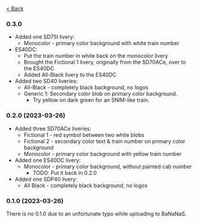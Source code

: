 [< Back](./README.md)

### 0.3.0
* Added one SD75I livery:
   * Monocolor - primary color background with white train number
* ES40DC:
   * Put the train number in white back on the monocolor livery
   * Brought the Fictional 1 livery, originally from the SD70ACe, over
     to the ES40DC
   * Added All-Black livery to the ES40DC
* Added two SD40 liveries:
   * All-Black - completely black background, no logos
   * Generic 1: Secondary color blob on primary color background.
      * Try yellow on dark green for an SNIM-like train.

### 0.2.0 (2023-03-26)
* Added three SD70ACe liveries:
   * Fictional 1 - red symbol between two white blobs
   * Fictional 2 - secondary color text & train number on primary color background
   * Monocolor - primary color background with yellow train number
* Added one ES40DC livery:
   * Monocolor - primary color background, without painted cab number
      * TODO: Put it back in 0.2.0
* Added one SDP40 livery:
   * All Black - completely black background, no logos

### 0.1.0 (2023-03-26)
There is no 0.1.0 due to an unfortunate typo while uploading to BaNaNaS.
